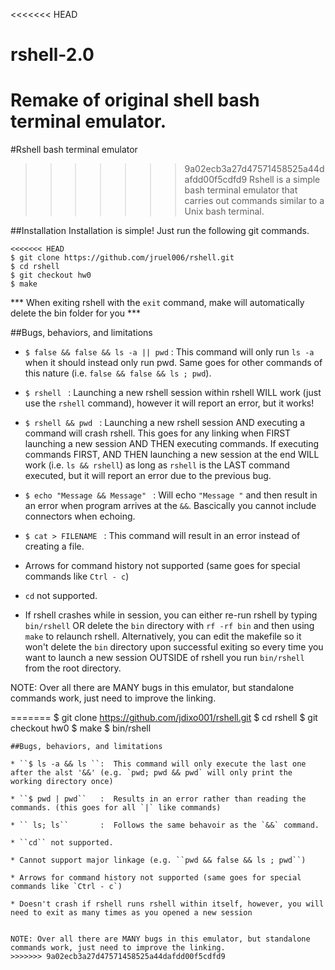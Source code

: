 <<<<<<< HEAD
# rshell-2.0
Remake of original shell bash terminal emulator.
=======
#Rshell bash terminal emulator
>>>>>>> 9a02ecb3a27d47571458525a44dafdd00f5cdfd9
Rshell is a simple bash terminal emulator that carries out commands similar to a Unix bash terminal.


##Installation
Installation is simple! Just run the following git commands.
```
<<<<<<< HEAD
$ git clone https://github.com/jruel006/rshell.git
$ cd rshell
$ git checkout hw0
$ make
```
*** When exiting rshell with the `exit` command, make will automatically delete the bin folder for you ***

##Bugs, behaviors, and limitations

* ``$ false && false && ls -a || pwd`` : This command will only run `ls -a` when it should instead only run pwd. Same goes for other commands of this nature (i.e. `false && false && ls ; pwd`).

* ``$ rshell `` : Launching a new rshell session within rshell WILL work (just use the `rshell` command), however it will report an error, but it works! 

* ``$ rshell && pwd `` :  Launching a new rshell session AND executing a command will crash rshell. This goes for any linking when FIRST launching a new session AND THEN executing commands. If executing commands FIRST, AND THEN launching a new session at the end WILL work (i.e. `ls && rshell`) as long as `rshell` is the LAST command executed, but it will report an error due to the previous bug. 

* ``$ echo "Message && Message" `` : Will echo `"Message "` and then result in an error when program arrives at the `&&`. Bascically you cannot include connectors when echoing. 

* ``$ cat > FILENAME `` : This command will result in an error instead of creating a file. 

* Arrows for command history not supported (same goes for special commands like `Ctrl - c`)

* ``cd`` not supported.

* If rshell crashes while in session, you can either re-run rshell by typing `bin/rshell` OR delete the `bin` directory with `rf -rf bin` and then using `make` to relaunch rshell. 
Alternatively, you can edit the makefile so it won't delete the `bin` directory upon successful exiting so every time you want to launch a new session OUTSIDE of rshell you run `bin/rshell` from the root directory. 

NOTE: Over all there are MANY bugs in this emulator, but standalone commands work, just need to improve the linking. 

=======
$ git clone https://github.com/jdixo001/rshell.git
$ cd rshell
$ git checkout hw0
$ make
$ bin/rshell
```
##Bugs, behaviors, and limitations

* ``$ ls -a && ls ``:  This command will only execute the last one after the alst '&&' (e.g. `pwd; pwd && pwd` will only print the working directory once)

* ``$ pwd | pwd``   :  Results in an error rather than reading the commands. (this goes for all `|` like commands)

* `` ls; ls``       :  Follows the same behavoir as the `&&` command.

* ``cd`` not supported.

* Cannot support major linkage (e.g. ``pwd && false && ls ; pwd``)

* Arrows for command history not supported (same goes for special commands like `Ctrl - c`)

* Doesn't crash if rshell runs rshell within itself, however, you will need to exit as many times as you opened a new session


NOTE: Over all there are MANY bugs in this emulator, but standalone commands work, just need to improve the linking. 
>>>>>>> 9a02ecb3a27d47571458525a44dafdd00f5cdfd9
